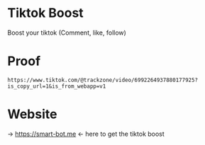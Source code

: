 # Tiktok Boost
Boost your tiktok (Comment, like, follow)

# Proof 
```
https://www.tiktok.com/@trackzone/video/6992264937880177925?is_copy_url=1&is_from_webapp=v1
```

# Website
-> https://smart-bot.me <- here to get the tiktok boost
